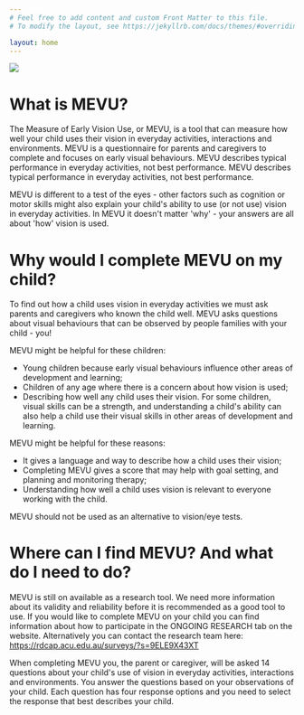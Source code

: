 ```yaml
---
# Feel free to add content and custom Front Matter to this file.
# To modify the layout, see https://jekyllrb.com/docs/themes/#overriding-theme-defaults

layout: home
---
```

<img src="{{site.baseurl}}/assets/img/MEVU_Logo_Small.jpg">

# What is MEVU?

The Measure of Early Vision Use, or MEVU, is a tool that can measure how well your child uses their vision in everyday activities, interactions and environments. MEVU is a questionnaire for parents and caregivers to complete and focuses on early visual behaviours. MEVU describes typical performance in everyday activities, not best performance. MEVU describes typical performance in everyday activities, not best performance. 

MEVU is different to a test of the eyes - other factors such as cognition or motor skills might also explain your child's ability to use (or not use) vision in everyday activities. In MEVU it doesn't matter 'why' - your answers are all about 'how' vision is used. 

# Why would I complete MEVU on my child?

To find out how a child uses vision in everyday activities we must ask parents and caregivers who known the child well. MEVU asks questions about visual behaviours that can be observed by people families with your child - you!

MEVU might be helpful for these children:
- Young children because early visual behaviours influence other areas of development and learning;
- Children of any age where there is a concern about how vision is used;
- Describing how well any child uses their vision. For some children, visual skills can be a strength, and understanding a child's ability can also help a child use their visual skills in other areas of development and learning.

MEVU might be helpful for these reasons:
- It gives a language and way to describe how a child uses their vision;
- Completing MEVU gives a score that may help with goal setting, and planning and monitoring therapy;
- Understanding how well a child uses vision is relevant to everyone working with the child.

MEVU should not be used as an alternative to vision/eye tests.

# Where can I find MEVU? And what do I need to do?
MEVU is still on available as a research tool. We need more information about its validity and reliability before it is recommended as a good tool to use. If you would like to complete MEVU on your child you can find information about how to participate in the ONGOING RESEARCH tab on the website. Alternatively you can contact the research team here: <https://rdcap.acu.edu.au/surveys/?s=9ELE9X43XT>

When completing MEVU you, the parent or caregiver, will be asked 14 questions about your child's use of vision in everyday activities, interactions and environments. You answer the questions based on your observations of your child. Each question has four response options and you need to select the response that best describes your child.
